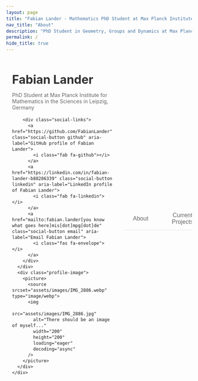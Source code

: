 ```yaml
---
layout: page
title: "Fabian Lander - Mathematics PhD Student at Max Planck Institute"
nav_title: "About"
description: "PhD Student in Geometry, Groups and Dynamics at Max Planck Institute for Mathematics. Research by Fabian Lander (GitHub: FabianLander) on straight line flows on half-dilation surfaces."
permalink: /
hide_title: true
---
```


<div class="about-container">
  <!-- Profile Section -->
  <div class="profile-section">
    <div class="profile-layout">
      <div class="profile-info">
        <h1 class="profile-name">Fabian Lander</h1>
        <p class="profile-title">PhD Student at Max Planck Institute for Mathematics in the Sciences in Leipzig, Germany</p>
        
        <div class="social-links">
          <a href="https://github.com/FabianLander" class="social-button github" aria-label="GitHub profile of Fabian Lander">
            <i class="fab fa-github"></i>
          </a>
          <a href="https://linkedin.com/in/fabian-lander-b88286339" class="social-button linkedin" aria-label="LinkedIn profile of Fabian Lander">
            <i class="fab fa-linkedin"></i>
          </a>
          <a href="mailto:fabian.lander[you know what goes here]mis[dot]mpg[dot]de" class="social-button email" aria-label="Email Fabian Lander">
            <i class="fas fa-envelope"></i>
          </a>
        </div>
      </div>
      <div class="profile-image">
        <picture>
          <source srcset="assets/images/IMG_2886.webp" type="image/webp">
          <img 
            src="assets/images/IMG_2886.jpg" 
            alt="There should be an image of myself..." 
            width="200" 
            height="200"
            loading="eager" 
            decoding="async"
          />
        </picture>
      </div>
    </div>
  </div>

  <!-- Tabs Navigation -->
  <div class="tabs">
    <button class="tab-button" data-tab="about">About</button>
    <button class="tab-button" data-tab="projects">Current Projects</button>
  </div>

  <!-- Tab Content -->
  <div id="about" class="tab-content">
    <div class="content-card">
      <p>Hello! I'm a first-year PhD student in the Geometry, Groups and Dynamics division at the Max Planck Institute for Mathematics in the Sciences in Leipzig, Germany. I work under the supervision of James Farre as part of Anna Wienhard's research group.</p>
      
      <p>My research focuses on straight line foliations on half-dilation surfaces on punctured spheres. Here's a typical picture I would draw on a blackboard if someone would ask me what I work on:</p>
      
      <div class="blackboard-image">
        <picture>
          <source srcset="assets/images/IMG_6794.webp" type="image/webp">
          <img 
            src="assets/images/IMG_6794.jpg" 
            alt="Blackboard drawing of half-dilation surface" 
            class="research-diagram"
            width="800"
            height="600"
            loading="lazy"
            decoding="async"
          />
        </picture>
      </div>
      
      <p>Before starting my PhD, I worked on polygonal symplectic billiards, where we proved several theorems about their dynamics.</p>
    </div>
  </div>

  <div id="projects" class="tab-content">
    <div class="content-card">
      <h2>Current Projects</h2>
      <p>[Under Construction]</p>
    </div>
  </div>
</div>

<!-- Optimized Font Awesome loading -->
<link rel="preload" href="https://cdnjs.cloudflare.com/ajax/libs/font-awesome/5.15.4/css/fontawesome.min.css" as="style">
<link rel="preload" href="https://cdnjs.cloudflare.com/ajax/libs/font-awesome/5.15.4/css/brands.min.css" as="style">
<link rel="preload" href="https://cdnjs.cloudflare.com/ajax/libs/font-awesome/5.15.4/css/solid.min.css" as="style">

<link rel="stylesheet" href="https://cdnjs.cloudflare.com/ajax/libs/font-awesome/5.15.4/css/fontawesome.min.css">
<link rel="stylesheet" href="https://cdnjs.cloudflare.com/ajax/libs/font-awesome/5.15.4/css/brands.min.css">
<link rel="stylesheet" href="https://cdnjs.cloudflare.com/ajax/libs/font-awesome/5.15.4/css/solid.min.css">

<style>
:root {
  --accent-color: #A3A69A;
  --text-primary: #313131;
  --text-secondary: #666;
  --background-primary: #f8f9fa;
  --background-secondary: #f0f0f0;
}

@keyframes fadeIn {
  will-change: opacity, transform;
  from {
    opacity: 0;
    transform: translateY(20px);
  }
  to {
    opacity: 1;
    transform: translateY(0);
  }
}

.about-container {
    max-width: 800px;
    margin: 0 auto;
    padding: 2rem 1rem;
    opacity: 0;
    animation: fadeIn 0.8s ease-out forwards;
    contain: content;
}

.profile-section {
    margin-bottom: 3rem;
    opacity: 0;
    animation: fadeIn 0.8s ease-out forwards;
    animation-delay: 0.2s;
    contain: layout style;
}

.profile-layout {
    display: flex;
    align-items: center;
    gap: 2rem;
    max-width: 800px;
    margin: 0 auto;
}

.profile-info {
    text-align: left;
    flex: 1;
}

.profile-image {
    aspect-ratio: 1;
    width: 200px;
    margin: 0 auto 1rem;
    border-radius: 12px;
    overflow: hidden;
    border: 3px solid var(--accent-color);
    contain: layout paint;
}

.profile-image img {
    width: 100%;
    height: 100%;
    object-fit: cover;
    display: block;
}

.profile-name {
    font-size: 2rem;
    margin: 0.5rem 0;
    color: var(--text-primary);
}

.profile-title {
    color: var(--text-secondary);
    margin-bottom: 1rem;
}

.social-links {
    display: flex;
    gap: 1rem;
    margin: 1rem 0;
}

.social-button {
    width: 40px;
    height: 40px;
    border-radius: 50%;
    display: flex;
    align-items: center;
    justify-content: center;
    background: var(--background-secondary);
    color: var(--text-primary);
    transition: transform 0.3s ease;
    will-change: transform;
}

.blackboard-image {
    max-width: 100%;
    margin: 2rem 0;
    border-radius: 8px;
    overflow: hidden;
    content-visibility: auto;
    contain: layout paint;
}

.research-diagram {
    width: 100%;
    height: auto;
    display: block;
    max-width: 800px;
    margin: 0 auto;
}

.social-button:hover {
    background: var(--accent-color);
    color: white;
    transform: translateY(-2px);
}

.tabs {
    display: flex;
    gap: 1rem;
    margin-bottom: 2rem;
    border-bottom: 2px solid #eee;
    opacity: 0;
    animation: fadeIn 0.8s ease-out forwards;
    animation-delay: 0.4s;
}

.tab-button {
    padding: 0.75rem 1.5rem;
    border: none;
    background: none;
    color: var(--text-secondary);
    cursor: pointer;
    font-size: 1rem;
    position: relative;
    transition: color 0.3s ease;
}

.tab-button.active {
    color: var(--accent-color);
}

.tab-button.active::after {
    content: '';
    position: absolute;
    bottom: -2px;
    left: 0;
    width: 100%;
    height: 2px;
    background: var(--accent-color);
}

.tab-content {
    display: none;
}

.tab-content.active {
    display: block;
}

.content-card {
    background: white;
    padding: 2rem;
    border-radius: 8px;
    box-shadow: 0 2px 4px rgba(0,0,0,0.1);
    opacity: 0;
    animation: fadeIn 0.8s ease-out forwards;
    animation-delay: 0.6s;
}

@media (max-width: 900px) {
    .profile-layout {
        flex-direction: column;
        align-items: center;
        text-align: center;
        gap: 2rem;
    }

    .profile-image {
        width: 300px;
        height: 300px;
    }

    .profile-info {
        text-align: center;
    }

    .social-links {
        justify-content: center;
    }

    .profile-name {
        font-size: 2rem;
    }
}
</style>

<script>
document.addEventListener('DOMContentLoaded', function() {
  const tabButtons = document.querySelectorAll('.tab-button');
  const tabContents = document.querySelectorAll('.tab-content');
  
  const initialTab = window.location.hash.slice(1) || 'about';
  setActiveTab(initialTab);
  
  tabButtons.forEach(button => {
    button.addEventListener('click', function() {
      const tabName = this.getAttribute('data-tab');
      setActiveTab(tabName);
      history.pushState(null, null, `#${tabName}`);
    });
  });
  
  window.addEventListener('popstate', function() {
    const tabName = window.location.hash.slice(1) || 'about';
    setActiveTab(tabName);
  });
  
  function setActiveTab(tabName) {
    tabButtons.forEach(btn => btn.classList.remove('active'));
    tabContents.forEach(content => content.classList.remove('active'));
    
    const selectedButton = document.querySelector(`.tab-button[data-tab="${tabName}"]`);
    const selectedContent = document.getElementById(tabName);
    
    if (selectedButton && selectedContent) {
      selectedButton.classList.add('active');
      selectedContent.classList.add('active');
    }
  }
});
</script>